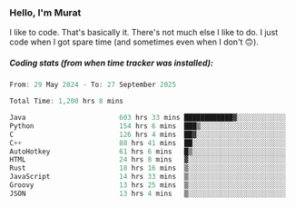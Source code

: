 ### Hello, I'm Murat

I like to code. That's basically it. There's not much else I like to do. I just code when I got spare time (and sometimes even when I don't 🙃).

##### Coding stats (from when time tracker was installed):
<!--START_SECTION:wakatime-->

```cpp
From: 29 May 2024 - To: 27 September 2025

Total Time: 1,200 hrs 8 mins

Java                       603 hrs 33 mins ████████████▓░░░░░░░░░░░░   50.01 %
Python                     154 hrs 6 mins  ███▒░░░░░░░░░░░░░░░░░░░░░   12.77 %
C                          126 hrs 4 mins  ██▓░░░░░░░░░░░░░░░░░░░░░░   10.45 %
C++                        88 hrs 41 mins  ██░░░░░░░░░░░░░░░░░░░░░░░   07.35 %
AutoHotkey                 61 hrs 6 mins   █▒░░░░░░░░░░░░░░░░░░░░░░░   05.06 %
HTML                       24 hrs 8 mins   ▓░░░░░░░░░░░░░░░░░░░░░░░░   02.00 %
Rust                       18 hrs 16 mins  ▒░░░░░░░░░░░░░░░░░░░░░░░░   01.51 %
JavaScript                 14 hrs 33 mins  ▒░░░░░░░░░░░░░░░░░░░░░░░░   01.21 %
Groovy                     13 hrs 25 mins  ▒░░░░░░░░░░░░░░░░░░░░░░░░   01.11 %
JSON                       13 hrs 4 mins   ▒░░░░░░░░░░░░░░░░░░░░░░░░   01.08 %
```

<!--END_SECTION:wakatime-->
